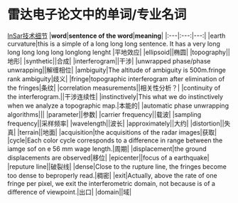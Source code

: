# 雷达电子论文中的单词/专业名词

[InSar技术细节](https://blog.csdn.net/qiupingzhao/article/details/53038622)
|**word**|**sentence of the word**|**meaning**|
|:---|:---:|---:|
|earth curvature|this is a simple of a long long long sentence. It has a very long long long long long longlong lenght |平地效应|
|ellipsoid||椭圆|
|topography||地形|
|synthetic||合成|
|interferogram||干涉|
|unwrapped phase/phase unwrapping||解缠相位|
|ambiguity|The altitude of ambiguity is 500m.fringe rank ambiguity|歧义|
|fringe|topographic interferogram after elimination of the fringes|条纹|
|correlation measurements||相关性分析？|
|continuity of the interferogram.||干涉连续性|
|instinctively|This what we do instinctively when we analyze a topographic map.|本能的|
|automatic phase unwrapping algorithms|||
|parameter||参数|
|carrier frequency||载波|
|sampling frequency||采样频率|
|wavelength||波长|
|approximately||大约|
|distortion||失真|
|terrain||地面|
|acquisition|the acquisitions of the radar images|获取|
|cycle|Each color cycle corresponds to a difference in range between the iamge sof on e 56 mm wage length.|周期|
|displacement|the ground displacements are observed|移位|
|epicenter||focus of a earthquake|
|reputure line||破裂线|
|dense|Close to the rupture line, the fringes become too dense to beproperly read.|稠密|
|exit|Actually, above the rate of one fringe per pixel, we exit the interferometric domain, not because is of a difference of viewpoint.|出口|
|domain||域|


